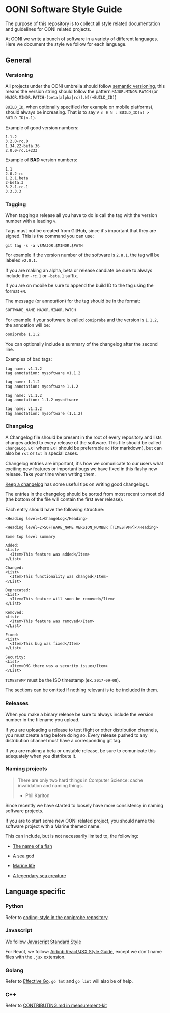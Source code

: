 # OONI Software Style Guide

The purpose of this repository is to collect all style related documentation
and guidelines for OONI related projects.

At OONI we write a bunch of software in a variety of different languages. Here
we document the style we follow for each language.

## General

### Versioning

All projects under the OONI umbrella should follow [semantic
versioning](http://semver.org/), this means the version string should follow
the pattern `MAJOR.MINOR.PATCH` (or `MAJOR.MINOR.PATCH-(beta|alpha|rc)(.N)(+BUILD_ID)`)

`BUILD_ID`, when optionally specified (for example on mobile platforms), should always be increasing.
That is to say `∀ n ∈ ℕ : BUILD_ID(n) > BUILD_ID(n-1)`.

Example of good version numbers:

```
1.1.2
3.2.0-rc.0
1.34.22-beta.36
2.0.0-rc.1+233
```

Example of **BAD** version numbers:

```
1.1
2.0.2-rc
1.2.1.beta
2-beta.3
3.2.1-rc-1
3.3.3.3
```

### Tagging

When tagging a release all you have to do is call the tag with the version
number with a leading `v`.

Tags must not be created from GitHub, since it's important that they are signed.
This is the command you can use:

```
git tag -s -a v$MAJOR.$MINOR.$PATH
```

For example if the version number of the software is `2.8.1`, the tag will be
labeled `v2.8.1`.

If you are making an alpha, beta or release candiate be sure to always include
the `-rc.1` or `-beta.1` suffix.

If you are on mobile be sure to append the build ID to the tag using the format `+N`.

The message (or annotation) for the tag should be in the format:

```
SOFTWARE_NAME MAJOR.MINOR.PATCH
```

For example if your software is called `ooniprobe` and the version is `1.1.2`,
the annoation will be:

```
ooniprobe 1.1.2
```

You can optionally include a summary of the changelog after the second line.

Examples of bad tags:

```
tag name: v1.1.2
tag annotation: mysoftware v1.1.2
```

```
tag name: 1.1.2
tag annotation: mysoftware 1.1.2
```

```
tag name: v1.1.2
tag annotation: 1.1.2 mysoftware
```

```
tag name: v1.1.2
tag annotation: mysoftware (1.1.2)
```

### Changelog

A Changelog file should be present in the root of every repository and lists
changes added to every release of the software.
This file should be called `ChangeLog.EXT` where `EXT` should be preferrable
`md` (for markdown), but can also be `rst` or `txt` in special cases.

Changelog entries are important, it's how we comunicate to our users what
exciting new features or important bugs we have fixed in this flashy new
release. Take your time when writing them.

[Keep a changelog](http://keepachangelog.com/en/1.0.0/) has some useful tips on
writing good changelogs.

The entries in the changelog should be sorted from most recent to most old (the
bottom of the file will contain the first ever release).

Each entry should have the following structure:

```
<Heading level=1>ChangeLog</Heading>

<Heading level=2>SOFTWARE_NAME VERSION_NUMBER [TIMESTAMP]</Heading>

Some top level summary

Added:
<List>
  <Item>This feature was added</Item>
</List>

Changed:
<List>
  <Item>This functionality was changed</Item>
</List>

Deprecated:
<List>
  <Item>This feature will soon be removed</Item>
</List>

Removed:
<List>
  <Item>This feature was removed</Item>
</List>

Fixed:
<List>
  <Item>This bug was fixed</Item>
</List>

Security:
<List>
  <Item>OMG there was a security issue</Item>
</List>
```

`TIMESTAMP` must be the ISO timestamp (ex. `2017-09-08`).

The sections can be omitted if nothing relevant is to be included in them.

### Releases

When you make a binary release be sure to always include the version number in
the filename you upload.

If you are uploading a release to test flight or other distribution channels, you
must create a tag before doing so. Every release pushed to any distribution channel
must have a corresponding git tag.

If you are making a beta or unstable release, be sure to comunicate this
adequately when you distribute it.

### Naming projects

> There are only two hard things in Computer Science: cache invalidation and naming things.
> - Phil Karlton

Since recently we have started to loosely have more consistency in naming
software projects.

If you are to start some new OONI related project, you should name the software
project with a Marine themed name.

This can include, but is not necessarily limited to, the following:

* [The name of a fish](https://en.wikipedia.org/wiki/List_of_common_fish_names)

* [A sea god](https://en.wikipedia.org/wiki/List_of_water_deities)

* [Marine life](http://oceana.org/marine-life)

* [A legendary sea creature](https://en.wikipedia.org/wiki/List_of_legendary_creatures_by_type#Aquatic_and_marine_mammals)

## Language specific

### Python

Refer to [coding-style in the ooniprobe
repository](https://github.com/TheTorProject/ooni-probe/blob/master/docs/coding-style.md).

### Javascript

We follow [Javascript Standard Style](https://standardjs.com/)

For React, we follow: [Airbnb React/JSX Style Guide](https://github.com/airbnb/javascript/blob/master/react/README.md), except we don't name files with the `.jsx` extension.

### Golang

Refer to [Effective Go](https://golang.org/doc/effective_go.html). `go fmt` and `go lint` will also be of help.

### C++

Refer to [CONTRIBUTING.md in measurement-kit](https://github.com/measurement-kit/measurement-kit/blob/master/CONTRIBUTING.md)



